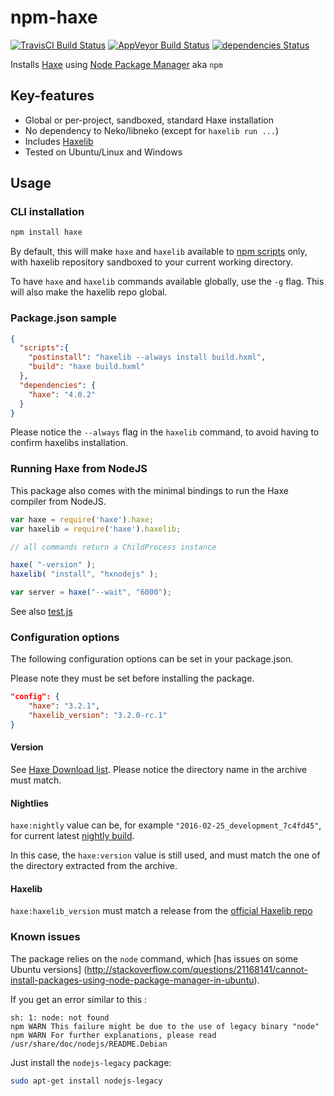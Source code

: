 # npm-haxe 
[![TravisCI Build Status](https://travis-ci.org/HaxeFoundation/npm-haxe.svg?branch=master)](https://travis-ci.org/HaxeFoundation/npm-haxe)
[![AppVeyor Build Status](https://ci.appveyor.com/api/projects/status/github/HaxeFoundation/npm-haxe?branch=master&svg=true)](https://ci.appveyor.com/project/HaxeFoundation/npm-haxe)
[![dependencies Status](https://david-dm.org/HaxeFoundation/npm-haxe/status.svg)](https://david-dm.org/HaxeFoundation/npm-haxe)

Installs [Haxe](http://haxe.org) using [Node Package Manager](https://www.npmjs.com/) aka `npm` 

## Key-features

* Global or per-project, sandboxed, standard Haxe installation
* No dependency to Neko/libneko (except for `haxelib run ...`)
* Includes [Haxelib](http://lib.haxe.org/)
* Tested on Ubuntu/Linux and Windows

## Usage

### CLI installation

```bash
npm install haxe
```

By default, this will make `haxe` and `haxelib` available to [npm scripts](https://docs.npmjs.com/misc/scripts) only,
with haxelib repository sandboxed to your current working directory.

To have `haxe` and `haxelib` commands available globally, use the `-g` flag.
This will also make the haxelib repo global.

### Package.json sample

```json
{
  "scripts":{
    "postinstall": "haxelib --always install build.hxml",
    "build": "haxe build.hxml"
  },
  "dependencies": {
    "haxe": "4.0.2"
  }
}
```

Please notice the `--always` flag in the `haxelib` command, to avoid having to confirm haxelibs installation.

### Running Haxe from NodeJS

This package also comes with the minimal bindings to run the Haxe compiler from NodeJS.


```js
var haxe = require('haxe').haxe;
var haxelib = require('haxe').haxelib;

// all commands return a ChildProcess instance

haxe( "-version" );
haxelib( "install", "hxnodejs" );

var server = haxe("--wait", "6000");
```

See also [test.js](https://github.com/HaxeFoundation/npm-haxe/blob/master/test.js)


### Configuration options

The following configuration options can be set in your package.json. 

Please note they must be set before installing the package.

```json
"config": {
    "haxe": "3.2.1",
    "haxelib_version": "3.2.0-rc.1"
}
```

#### Version

See [Haxe Download list](http://haxe.org/download/list/).
Please notice the directory name in the archive must match.

#### Nightlies

`haxe:nightly` value can be, for example `"2016-02-25_development_7c4fd45"`, 
for current latest [nightly build](http://hxbuilds.s3-website-us-east-1.amazonaws.com/builds/haxe/index.html).

In this case, the `haxe:version` value is still used, and must match the one of the directory extracted from the archive.

#### Haxelib

`haxe:haxelib_version` must match a release from the [official Haxelib repo](https://github.com/HaxeFoundation/haxelib/releases)

### Known issues

The package relies on the `node` command, which [has issues on some Ubuntu versions] (http://stackoverflow.com/questions/21168141/cannot-install-packages-using-node-package-manager-in-ubuntu).

If you get an error similar to this :
```
sh: 1: node: not found
npm WARN This failure might be due to the use of legacy binary "node"
npm WARN For further explanations, please read /usr/share/doc/nodejs/README.Debian
```
Just install the `nodejs-legacy` package:
```bash
sudo apt-get install nodejs-legacy
```

